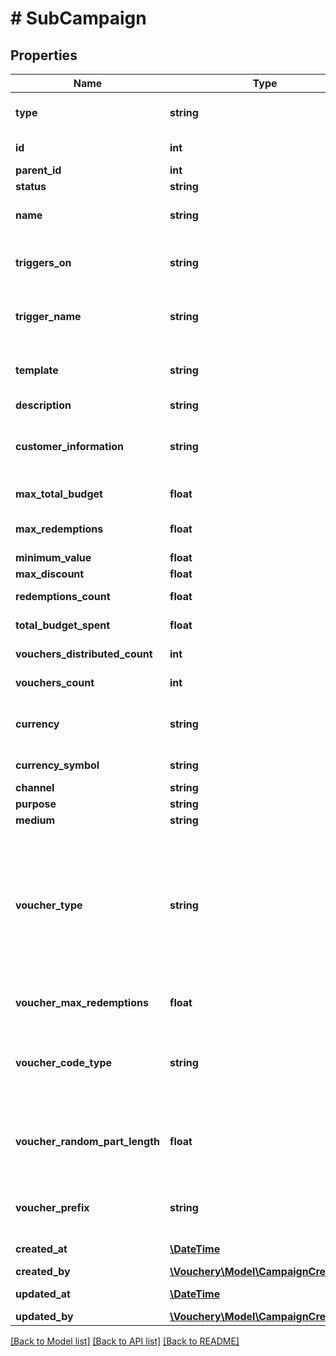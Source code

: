 # # SubCampaign

## Properties

Name | Type | Description | Notes
------------ | ------------- | ------------- | -------------
**type** | **string** | This field is required only when you create a campaign | 
**id** | **int** |  | [optional] [readonly] 
**parent_id** | **int** | Main campaign ID | 
**status** | **string** |  | [optional] 
**name** | **string** | The name of the campaign must be unique. | 
**triggers_on** | **string** | What type of trigger sub campaign is reacting on to check rules and give rewards. | [optional] 
**trigger_name** | **string** | If campaign is triggered by custom trigger, it&#39;s name should be specified. | [optional] 
**template** | **string** | Valid templates are sub_redemption, sub_reward_points, sub_generate_vouchers. | [optional] 
**description** | **string** |  | [optional] 
**customer_information** | **string** | Text that can be displayed to the customer once the redemption is validated or confirmed. | [optional] 
**max_total_budget** | **float** | The budget available for discount campaign. | [optional] 
**max_redemptions** | **float** | The maximum number of redemptions available. | [optional] 
**minimum_value** | **float** |  | [optional] 
**max_discount** | **float** |  | [optional] 
**redemptions_count** | **float** |  | [optional] [readonly] 
**total_budget_spent** | **float** |  | [optional] [readonly] 
**vouchers_distributed_count** | **int** |  | [optional] [readonly] 
**vouchers_count** | **int** |  | [optional] [readonly] 
**currency** | **string** | Currency denominating monetary values in this campaign (USD, GBP, EUR, AUD) | [optional] [readonly] 
**currency_symbol** | **string** | Currency symbol ($, £, €) | [optional] [readonly] 
**channel** | **string** |  | [optional] 
**purpose** | **string** |  | [optional] 
**medium** | **string** |  | [optional] 
**voucher_type** | **string** | Determines what type of vouchers can be generated for campaign. Generic vouchers (eg. SALE10) can be redeemed multiple times. Unique vouchers allow for greater control and better tracking of who and how is using your promotions. | [optional] 
**voucher_max_redemptions** | **float** | The maximum number of redemptions per unique voucher code. | [optional] 
**voucher_code_type** | **string** | What characters should the code include when new voucher is created. Possible choices are digits, letters, and mixed. | [optional] 
**voucher_random_part_length** | **float** | How long should the random part of the code be? Valid values are between 2 and 10, depending on batch size. | [optional] 
**voucher_prefix** | **string** | A prefix that will be used to generate vouchers. Needs to be unique within project. | [optional] 
**created_at** | [**\DateTime**](\DateTime.md) |  | [optional] [readonly] 
**created_by** | [**\Vouchery\Model\CampaignCreatedBy**](CampaignCreatedBy.md) |  | [optional] 
**updated_at** | [**\DateTime**](\DateTime.md) |  | [optional] [readonly] 
**updated_by** | [**\Vouchery\Model\CampaignCreatedBy**](CampaignCreatedBy.md) |  | [optional] 

[[Back to Model list]](../../README.md#documentation-for-models) [[Back to API list]](../../README.md#documentation-for-api-endpoints) [[Back to README]](../../README.md)


